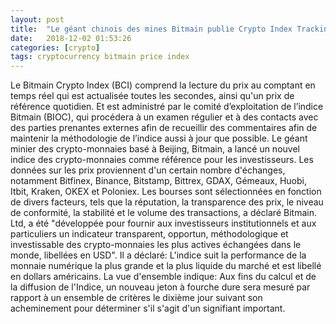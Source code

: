 ```yaml
---
layout: post
title:  "Le géant chinois des mines Bitmain publie Crypto Index Tracking Bitcoin et 16 Altcoin"
date:   2018-12-02 01:53:26
categories: [crypto]
tags: cryptocurrency bitmain price index
---
```

Le Bitmain Crypto Index (BCI) comprend la lecture du prix au comptant en temps réel qui est actualisée toutes les secondes, ainsi qu&#39;un prix de référence quotidien. Et est administré par le comité d’exploitation de l’indice Bitmain (BIOC), qui procédera à un examen régulier et à des contacts avec des parties prenantes externes afin de recueillir des commentaires afin de maintenir la méthodologie de l’indice aussi à jour que possible. Le géant minier des crypto-monnaies basé à Beijing, Bitmain, a lancé un nouvel indice des crypto-monnaies comme référence pour les investisseurs. Les données sur les prix proviennent d&#39;un certain nombre d&#39;échanges, notamment Bitfinex, Binance, Bitstamp, Bittrex, GDAX, Gémeaux, Huobi, Itbit, Kraken, OKEX et Poloniex. Les bourses sont sélectionnées en fonction de divers facteurs, tels que la réputation, la transparence des prix, le niveau de conformité, la stabilité et le volume des transactions, a déclaré Bitmain. Ltd, a été &quot;développée pour fournir aux investisseurs institutionnels et aux particuliers un indicateur transparent, opportun, méthodologique et investissable des crypto-monnaies les plus actives échangées dans le monde, libellées en USD&quot;. Il a déclaré: L&#39;indice suit la performance de la monnaie numérique la plus grande et la plus liquide du marché et est libellé en dollars américains. La vue d&#39;ensemble indique: Aux fins du calcul et de la diffusion de l&#39;Indice, un nouveau jeton à fourche dure sera mesuré par rapport à un ensemble de critères le dixième jour suivant son acheminement pour déterminer s&#39;il s&#39;agit d&#39;un signifiant important.
